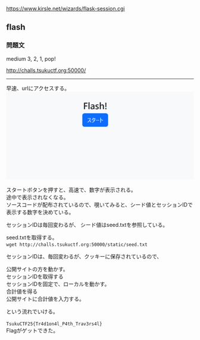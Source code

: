 
https://www.kirsle.net/wizards/flask-session.cgi


## flash
### 問題文
medium
3, 2, 1, pop!

http://challs.tsukuctf.org:50000/

---

早速、urlにアクセスする。  
![](./image.png)

スタートボタンを押すと、高速で、数字が表示される。  
途中で表示されなくなる。  
ソースコードが配布されているので、覗いてみると、シード値とセッションIDで表示する数字を決めている。


セッションIDは毎回変わるが、
シード値はseed.txtを参照している。  

seed.txtを取得する。  
`wget http://challs.tsukuctf.org:50000/static/seed.txt`

セッションIDは、毎回変わるが、クッキーに保存されているので、

公開サイトの方を動かす。  
セッションIDを取得する  
セッションIDを固定で、ローカルを動かす。  
合計値を得る  
公開サイトに合計値を入力する。  

という流れでいける。

`TsukuCTF25{Tr4d1on4l_P4th_Trav3rs4l}`  
Flagがゲットできた。
